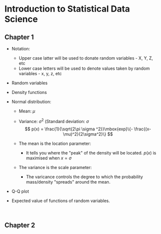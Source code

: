 # Introduction to Statistical Data Science

## Chapter 1

* Notation:

  * Upper case latter will be used to donate random variables	- X, Y, Z, etc
  * Lower case letters will be used to denote values taken by random variables     - x, y, z, etc

* Random variables

* Density functions

* Normal distribution:

  * Mean: $\mu$

  * Variance: $\sigma ^2$ (Standard deviation: $\sigma$
    $$
    p(x) = \frac{1}{\sqrt{2\pi \sigma ^2}}\mbox{exp}\{- \frac{(x-\mu)^2}{2\sigma^2}\}
    $$

  * The mean is the location parameter:

    * It tells you where the "peak" of the density will be located. $p(x)$ is maximised when $x = \sigma$

  * The variance is the scale parameter:

    * The varicance controls the degree to which the probability mass/density "spreads" around the mean.

* Q-Q plot

* Expected value of functions of random variables.

  ​

## Chapter 2

